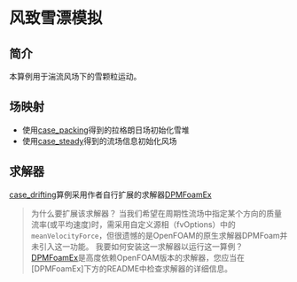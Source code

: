 # 风致雪漂模拟

## 简介

本算例用于湍流风场下的雪颗粒运动。

## 场映射

* 使用[case_packing](../case_packing)得到的拉格朗日场初始化雪堆
* 使用[case_steady](../case_steady)得到的流场信息初始化风场

## 求解器

[case_drifting](.)算例采用作者自行扩展的求解器[DPMFoamEx](http://github.com/fightingxiaoxiao/DPMFoamEx/)
> 为什么要扩展该求解器？
当我们希望在周期性流场中指定某个方向的质量流率(或平均速度)时，需采用自定义源相（fvOptions）中的`meanVelocityForce`，但很遗憾的是OpenFOAM的原生求解器DPMFoam并未引入这一功能。
> 我要如何安装这一求解器以运行这一算例？
[DPMFoamEx](http://github.com/fightingxiaoxiao/DPMFoamEx/)是高度依赖OpenFOAM版本的求解器，您应当在[DPMFoamEx]下方的README中检查求解器的详细信息。
